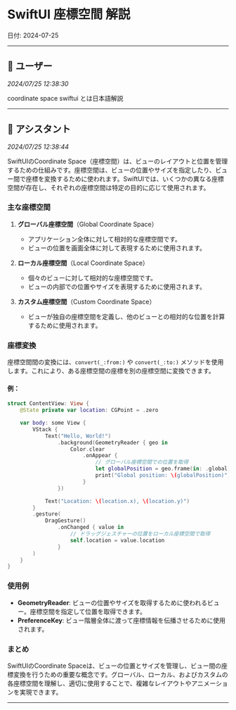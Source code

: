 # SwiftUI 座標空間 解説

日付: 2024-07-25

---

## 👤 ユーザー
*2024/07/25 12:38:30*

coordinate space swiftui とは日本語解説

---

## 🤖 アシスタント
*2024/07/25 12:38:44*

SwiftUIのCoordinate Space（座標空間）は、ビューのレイアウトと位置を管理するための仕組みです。座標空間は、ビューの位置やサイズを指定したり、ビュー間で座標を変換するために使われます。SwiftUIでは、いくつかの異なる座標空間が存在し、それぞれの座標空間は特定の目的に応じて使用されます。

### 主な座標空間

1. **グローバル座標空間**（Global Coordinate Space）
    - アプリケーション全体に対して相対的な座標空間です。
    - ビューの位置を画面全体に対して表現するために使用されます。

2. **ローカル座標空間**（Local Coordinate Space）
    - 個々のビューに対して相対的な座標空間です。
    - ビューの内部での位置やサイズを表現するために使用されます。

3. **カスタム座標空間**（Custom Coordinate Space）
    - ビューが独自の座標空間を定義し、他のビューとの相対的な位置を計算するために使用されます。

### 座標変換

座標空間間の変換には、`convert(_:from:)` や `convert(_:to:)` メソッドを使用します。これにより、ある座標空間の座標を別の座標空間に変換できます。

#### 例：
```swift
struct ContentView: View {
    @State private var location: CGPoint = .zero

    var body: some View {
        VStack {
            Text("Hello, World!")
                .background(GeometryReader { geo in
                    Color.clear
                        .onAppear {
                            // グローバル座標空間での位置を取得
                            let globalPosition = geo.frame(in: .global).origin
                            print("Global position: \(globalPosition)")
                        }
                })

            Text("Location: \(location.x), \(location.y)")
        }
        .gesture(
            DragGesture()
                .onChanged { value in
                    // ドラッグジェスチャーの位置をローカル座標空間で取得
                    self.location = value.location
                }
        )
    }
}
```

### 使用例

- **GeometryReader**: ビューの位置やサイズを取得するために使われるビュー。座標空間を指定して位置を取得できます。
- **PreferenceKey**: ビュー階層全体に渡って座標情報を伝播させるために使用されます。

### まとめ

SwiftUIのCoordinate Spaceは、ビューの位置とサイズを管理し、ビュー間の座標変換を行うための重要な概念です。グローバル、ローカル、およびカスタムの各座標空間を理解し、適切に使用することで、複雑なレイアウトやアニメーションを実現できます。

---
